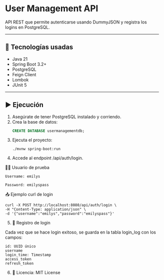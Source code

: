 # User Management API

API REST que permite autenticarse usando DummyJSON y registra los logins en PostgreSQL.

---

## 🔧 Tecnologías usadas

- Java 21
- Spring Boot 3.2+
- PostgreSQL
- Feign Client
- Lombok
- JUnit 5

---

## ▶️ Ejecución

1. Asegúrate de tener PostgreSQL instalado y corriendo.
2. Crea la base de datos:
   ```sql
   CREATE DATABASE usermanagementdb;

3. Ejecuta el proyecto:
   ```mvn
   ./mvnw spring-boot:run
4. Accede al endpoint /api/auth/login.

🧑‍💻 Usuario de prueba

``` Username: emilys ```

``` Password: emilyspass ``` 

📤 Ejemplo curl de login
 ```
curl -X POST http://localhost:8080/api/auth/login \
-H "Content-Type: application/json" \
-d '{"username":"emilys","password":"emilyspass"}'
```
5. 📁 Registro de login


Cada vez que se hace login exitoso, se guarda en la tabla login_log con los campos:

```
id: UUID único
username
login_time: Timestamp
access_token
refresh_token
```
6. 📝 Licencia: MIT License